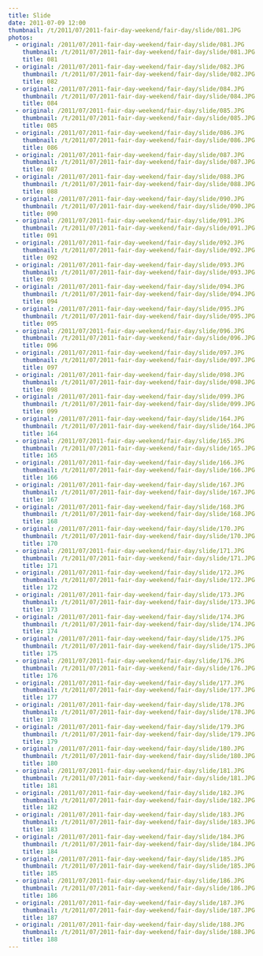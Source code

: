```yaml
---
title: Slide
date: 2011-07-09 12:00
thumbnail: /t/2011/07/2011-fair-day-weekend/fair-day/slide/081.JPG
photos:
  - original: /2011/07/2011-fair-day-weekend/fair-day/slide/081.JPG
    thumbnail: /t/2011/07/2011-fair-day-weekend/fair-day/slide/081.JPG
    title: 081
  - original: /2011/07/2011-fair-day-weekend/fair-day/slide/082.JPG
    thumbnail: /t/2011/07/2011-fair-day-weekend/fair-day/slide/082.JPG
    title: 082
  - original: /2011/07/2011-fair-day-weekend/fair-day/slide/084.JPG
    thumbnail: /t/2011/07/2011-fair-day-weekend/fair-day/slide/084.JPG
    title: 084
  - original: /2011/07/2011-fair-day-weekend/fair-day/slide/085.JPG
    thumbnail: /t/2011/07/2011-fair-day-weekend/fair-day/slide/085.JPG
    title: 085
  - original: /2011/07/2011-fair-day-weekend/fair-day/slide/086.JPG
    thumbnail: /t/2011/07/2011-fair-day-weekend/fair-day/slide/086.JPG
    title: 086
  - original: /2011/07/2011-fair-day-weekend/fair-day/slide/087.JPG
    thumbnail: /t/2011/07/2011-fair-day-weekend/fair-day/slide/087.JPG
    title: 087
  - original: /2011/07/2011-fair-day-weekend/fair-day/slide/088.JPG
    thumbnail: /t/2011/07/2011-fair-day-weekend/fair-day/slide/088.JPG
    title: 088
  - original: /2011/07/2011-fair-day-weekend/fair-day/slide/090.JPG
    thumbnail: /t/2011/07/2011-fair-day-weekend/fair-day/slide/090.JPG
    title: 090
  - original: /2011/07/2011-fair-day-weekend/fair-day/slide/091.JPG
    thumbnail: /t/2011/07/2011-fair-day-weekend/fair-day/slide/091.JPG
    title: 091
  - original: /2011/07/2011-fair-day-weekend/fair-day/slide/092.JPG
    thumbnail: /t/2011/07/2011-fair-day-weekend/fair-day/slide/092.JPG
    title: 092
  - original: /2011/07/2011-fair-day-weekend/fair-day/slide/093.JPG
    thumbnail: /t/2011/07/2011-fair-day-weekend/fair-day/slide/093.JPG
    title: 093
  - original: /2011/07/2011-fair-day-weekend/fair-day/slide/094.JPG
    thumbnail: /t/2011/07/2011-fair-day-weekend/fair-day/slide/094.JPG
    title: 094
  - original: /2011/07/2011-fair-day-weekend/fair-day/slide/095.JPG
    thumbnail: /t/2011/07/2011-fair-day-weekend/fair-day/slide/095.JPG
    title: 095
  - original: /2011/07/2011-fair-day-weekend/fair-day/slide/096.JPG
    thumbnail: /t/2011/07/2011-fair-day-weekend/fair-day/slide/096.JPG
    title: 096
  - original: /2011/07/2011-fair-day-weekend/fair-day/slide/097.JPG
    thumbnail: /t/2011/07/2011-fair-day-weekend/fair-day/slide/097.JPG
    title: 097
  - original: /2011/07/2011-fair-day-weekend/fair-day/slide/098.JPG
    thumbnail: /t/2011/07/2011-fair-day-weekend/fair-day/slide/098.JPG
    title: 098
  - original: /2011/07/2011-fair-day-weekend/fair-day/slide/099.JPG
    thumbnail: /t/2011/07/2011-fair-day-weekend/fair-day/slide/099.JPG
    title: 099
  - original: /2011/07/2011-fair-day-weekend/fair-day/slide/164.JPG
    thumbnail: /t/2011/07/2011-fair-day-weekend/fair-day/slide/164.JPG
    title: 164
  - original: /2011/07/2011-fair-day-weekend/fair-day/slide/165.JPG
    thumbnail: /t/2011/07/2011-fair-day-weekend/fair-day/slide/165.JPG
    title: 165
  - original: /2011/07/2011-fair-day-weekend/fair-day/slide/166.JPG
    thumbnail: /t/2011/07/2011-fair-day-weekend/fair-day/slide/166.JPG
    title: 166
  - original: /2011/07/2011-fair-day-weekend/fair-day/slide/167.JPG
    thumbnail: /t/2011/07/2011-fair-day-weekend/fair-day/slide/167.JPG
    title: 167
  - original: /2011/07/2011-fair-day-weekend/fair-day/slide/168.JPG
    thumbnail: /t/2011/07/2011-fair-day-weekend/fair-day/slide/168.JPG
    title: 168
  - original: /2011/07/2011-fair-day-weekend/fair-day/slide/170.JPG
    thumbnail: /t/2011/07/2011-fair-day-weekend/fair-day/slide/170.JPG
    title: 170
  - original: /2011/07/2011-fair-day-weekend/fair-day/slide/171.JPG
    thumbnail: /t/2011/07/2011-fair-day-weekend/fair-day/slide/171.JPG
    title: 171
  - original: /2011/07/2011-fair-day-weekend/fair-day/slide/172.JPG
    thumbnail: /t/2011/07/2011-fair-day-weekend/fair-day/slide/172.JPG
    title: 172
  - original: /2011/07/2011-fair-day-weekend/fair-day/slide/173.JPG
    thumbnail: /t/2011/07/2011-fair-day-weekend/fair-day/slide/173.JPG
    title: 173
  - original: /2011/07/2011-fair-day-weekend/fair-day/slide/174.JPG
    thumbnail: /t/2011/07/2011-fair-day-weekend/fair-day/slide/174.JPG
    title: 174
  - original: /2011/07/2011-fair-day-weekend/fair-day/slide/175.JPG
    thumbnail: /t/2011/07/2011-fair-day-weekend/fair-day/slide/175.JPG
    title: 175
  - original: /2011/07/2011-fair-day-weekend/fair-day/slide/176.JPG
    thumbnail: /t/2011/07/2011-fair-day-weekend/fair-day/slide/176.JPG
    title: 176
  - original: /2011/07/2011-fair-day-weekend/fair-day/slide/177.JPG
    thumbnail: /t/2011/07/2011-fair-day-weekend/fair-day/slide/177.JPG
    title: 177
  - original: /2011/07/2011-fair-day-weekend/fair-day/slide/178.JPG
    thumbnail: /t/2011/07/2011-fair-day-weekend/fair-day/slide/178.JPG
    title: 178
  - original: /2011/07/2011-fair-day-weekend/fair-day/slide/179.JPG
    thumbnail: /t/2011/07/2011-fair-day-weekend/fair-day/slide/179.JPG
    title: 179
  - original: /2011/07/2011-fair-day-weekend/fair-day/slide/180.JPG
    thumbnail: /t/2011/07/2011-fair-day-weekend/fair-day/slide/180.JPG
    title: 180
  - original: /2011/07/2011-fair-day-weekend/fair-day/slide/181.JPG
    thumbnail: /t/2011/07/2011-fair-day-weekend/fair-day/slide/181.JPG
    title: 181
  - original: /2011/07/2011-fair-day-weekend/fair-day/slide/182.JPG
    thumbnail: /t/2011/07/2011-fair-day-weekend/fair-day/slide/182.JPG
    title: 182
  - original: /2011/07/2011-fair-day-weekend/fair-day/slide/183.JPG
    thumbnail: /t/2011/07/2011-fair-day-weekend/fair-day/slide/183.JPG
    title: 183
  - original: /2011/07/2011-fair-day-weekend/fair-day/slide/184.JPG
    thumbnail: /t/2011/07/2011-fair-day-weekend/fair-day/slide/184.JPG
    title: 184
  - original: /2011/07/2011-fair-day-weekend/fair-day/slide/185.JPG
    thumbnail: /t/2011/07/2011-fair-day-weekend/fair-day/slide/185.JPG
    title: 185
  - original: /2011/07/2011-fair-day-weekend/fair-day/slide/186.JPG
    thumbnail: /t/2011/07/2011-fair-day-weekend/fair-day/slide/186.JPG
    title: 186
  - original: /2011/07/2011-fair-day-weekend/fair-day/slide/187.JPG
    thumbnail: /t/2011/07/2011-fair-day-weekend/fair-day/slide/187.JPG
    title: 187
  - original: /2011/07/2011-fair-day-weekend/fair-day/slide/188.JPG
    thumbnail: /t/2011/07/2011-fair-day-weekend/fair-day/slide/188.JPG
    title: 188
---
```

